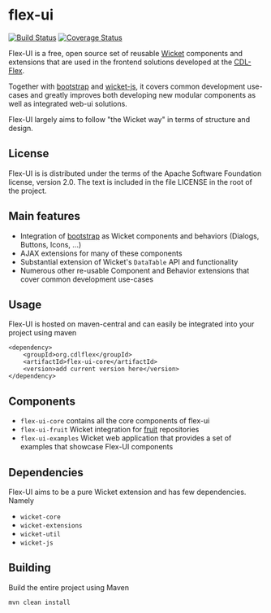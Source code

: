 flex-ui
=======

[![Build Status](https://travis-ci.org/flex-oss/flex-ui.png?branch=master)](https://travis-ci.org/flex-oss/flex-ui) [![Coverage Status](https://coveralls.io/repos/flex-oss/flex-ui/badge.png)](https://coveralls.io/r/flex-oss/flex-ui)

Flex-UI is a free, open source set of reusable [Wicket](http://wicket.apache.org/) components and extensions that are
used in the frontend solutions developed at the [CDL-Flex](http://cdlflex.org).

Together with [bootstrap](http://getbootstrap.com) and [wicket-js](http://rauschig.org/wicket-js), it covers common
development use-cases and greatly improves both developing new modular components as well as integrated web-ui
solutions.

Flex-UI largely aims to follow "the Wicket way" in terms of structure and design.

License
-------

Flex-UI is is distributed under the terms of the Apache Software Foundation license, version 2.0. The text is included
in the file LICENSE in the root of the project.

Main features
-------------

* Integration of [bootstrap](http://getbootstrap.com) as Wicket components and behaviors (Dialogs, Buttons, Icons,
...)
* AJAX extensions for many of these components
* Substantial extension of Wicket's `DataTable` API and functionality
* Numerous other re-usable Component and Behavior extensions that cover common development use-cases 
               
Usage
-----

Flex-UI is hosted on maven-central and can easily be integrated into your project using maven

    <dependency>
        <groupId>org.cdlflex</groupId>
        <artifactId>flex-ui-core</artifactId>
        <version>add current version here</version>
    </dependency>

Components
----------

* `flex-ui-core` contains all the core components of flex-ui
* `flex-ui-fruit` Wicket integration for [fruit](http://github.com/flex-oss/flex-fruit) repositories
* `flex-ui-examples` Wicket web application that provides a set of examples that showcase Flex-UI components 

Dependencies
------------

Flex-UI aims to be a pure Wicket extension and has few dependencies. Namely 

* `wicket-core`
* `wicket-extensions`
* `wicket-util`
* `wicket-js`

Building
--------

Build the entire project using Maven

    mvn clean install
